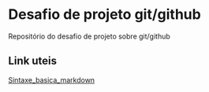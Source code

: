 # Desafio de projeto git/github
Repositório do desafio de projeto sobre git/github


## Link uteis
[Sintaxe_basica_markdown](https://www.markdownguide.org)
